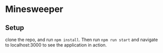 # Minesweeper

## Setup

clone the repo, and run `npm install`. Then run `npm run start` and navigate to localhost:3000 to see the application in action.
